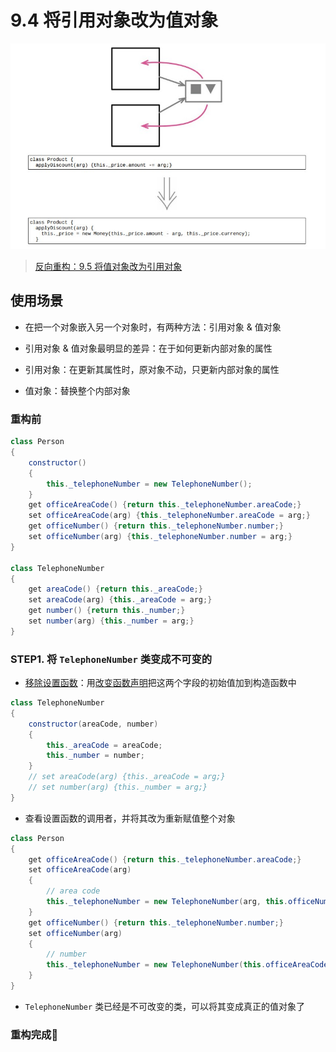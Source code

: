 <!--
 * @Author: FEIFEI SUN
 * @Description: 
 * @Detail: 
 * @Date: 2023-04-24 14:17:13
 * 
-->
# 9.4 将引用对象改为值对象

![](../img/9.4.jpg)

> [反向重构：9.5 将值对象改为引用对象](./9.5_change_value_to_reference.md)

## 使用场景

- 在把一个对象嵌入另一个对象时，有两种方法：引用对象 & 值对象

- 引用对象 & 值对象最明显的差异：在于如何更新内部对象的属性

- 引用对象：在更新其属性时，原对象不动，只更新内部对象的属性

- 值对象：替换整个内部对象

### 重构前

```java
class Person
{
    constructor()
    {
        this._telephoneNumber = new TelephoneNumber();
    }
    get officeAreaCode() {return this._telephoneNumber.areaCode;}
    set officeAreaCode(arg) {this._telephoneNumber.areaCode = arg;}
    get officeNumber() {return this._telephoneNumber.number;}
    set officeNumber(arg) {this._telephoneNumber.number = arg;}
}

class TelephoneNumber
{
    get areaCode() {return this._areaCode;}
    set areaCode(arg) {this._areaCode = arg;}
    get number() {return this._number;}
    set number(arg) {this._number = arg;}
}
```

### STEP1. 将 `TelephoneNumber` 类变成不可变的

- [移除设置函数](../Chapter_11/11.7_remove_setting_method.md)：用[改变函数声明](../Chapter_6/6.5_change_function_declaration.md)把这两个字段的初始值加到构造函数中

```java
class TelephoneNumber
{
    constructor(areaCode, number)
    {
        this._areaCode = areaCode;
        this._number = number;
    }
    // set areaCode(arg) {this._areaCode = arg;}
    // set number(arg) {this._number = arg;}
}
```

- 查看设置函数的调用者，并将其改为重新赋值整个对象

```java
class Person
{
    get officeAreaCode() {return this._telephoneNumber.areaCode;}
    set officeAreaCode(arg)
    {
        // area code
        this._telephoneNumber = new TelephoneNumber(arg, this.officeNumber);
    }
    get officeNumber() {return this._telephoneNumber.number;}
    set officeNumber(arg)
    {
        // number
        this._telephoneNumber = new TelephoneNumber(this.officeAreaCode, arg);
    }
}
```

- `TelephoneNumber` 类已经是不可改变的类，可以将其变成真正的值对象了

### 重构完成🎀
